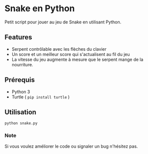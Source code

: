 # Snake en Python

Petit script pour jouer au jeu de Snake en utilisant Python.

## Features
- Serpent contrôlable avec les flèches du clavier
- Un score et un meilleur score qui s'actualisent au fil du jeu
- La vitesse du jeu augmente à mesure que le serpent mange de la nourriture.

## Prérequis 
- Python 3
- Turtle ( ``pip install turtle`` )

## Utilisation

``python snake.py``

### Note
Si vous voulez améliorer le code ou signaler un bug n'hésitez pas.
